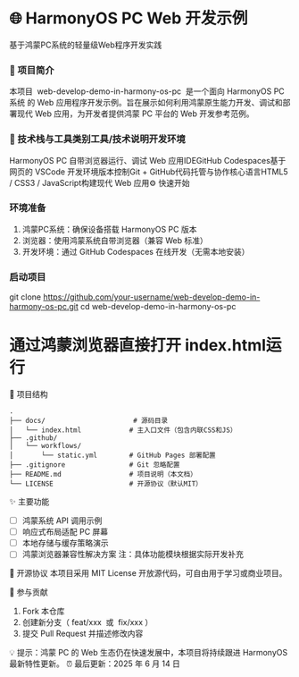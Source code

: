 # 🌐 HarmonyOS PC Web 开发示例

基于鸿蒙PC系统的轻量级Web程序开发实践

### 🚀 项目简介
本项目  web-develop-demo-in-harmony-os-pc  是一个面向 HarmonyOS PC 系统 的 Web 应用程序开发示例。旨在展示如何利用鸿蒙原生能力开发、调试和部署现代 Web 应用，为开发者提供鸿蒙 PC 平台的 Web 开发参考范例。

### 🔧 技术栈与工具类别工具/技术说明开发环境

HarmonyOS PC 自带浏览器运行、调试 Web 应用IDEGitHub Codespaces基于网页的 VSCode 开发环境版本控制Git + GitHub代码托管与协作核心语言HTML5 / CSS3 / JavaScript构建现代 Web 应用⚙️ 快速开始

### 环境准备
1. 鸿蒙PC系统：确保设备搭载 HarmonyOS PC 版本  
2. 浏览器：使用鸿蒙系统自带浏览器（兼容 Web 标准）  
3. 开发环境：通过 GitHub Codespaces 在线开发（无需本地安装）


### 启动项目

git clone https://github.com/your-username/web-develop-demo-in-harmony-os-pc.git
cd web-develop-demo-in-harmony-os-pc

# 通过鸿蒙浏览器直接打开 index.html运行

📂 项目结构
```
.
├── docs/                      # 源码目录
│   └── index.html            # 主入口文件（包含内联CSS和JS）
├── .github/
│   └── workflows/
│       └── static.yml        # GitHub Pages 部署配置
├── .gitignore                # Git 忽略配置
├── README.md                 # 项目说明（本文档）
└── LICENSE                   # 开源协议（默认MIT）
```

✨ 主要功能

- [ ] 鸿蒙系统 API 调用示例  
- [ ] 响应式布局适配 PC 屏幕  
- [ ] 本地存储与缓存策略演示  
- [ ] 鸿蒙浏览器兼容性解决方案  注：具体功能模块根据实际开发补充

📄 开源协议
本项目采用 MIT License 开放源代码，可自由用于学习或商业项目。

🤝 参与贡献
1. Fork 本仓库  
2. 创建新分支（ feat/xxx  或  fix/xxx ）  
3. 提交 Pull Request 并描述修改内容
  

💡 提示：鸿蒙 PC 的 Web 生态仍在快速发展中，本项目将持续跟进 HarmonyOS 最新特性更新。
⏰ 最后更新：2025 年 6 月 14 日  
